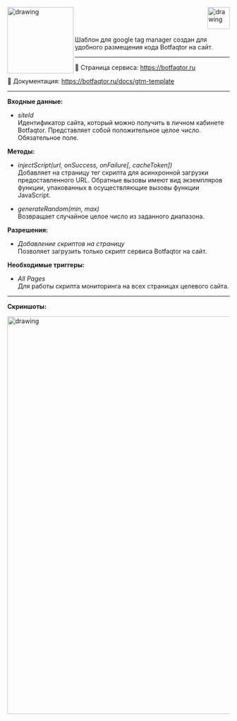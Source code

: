 <img src="https://botfaqtor.ru/docs/landing/img/logo.svg" alt="drawing" width="150" align="left"> <img src="https://botfaqtor.ru/docs/landing/img/gtm.png" alt="drawing" width="50" align="right"><br></br>
<br>

Шаблон для google tag manager создан для удобного размещения кода Botfaqtor на сайт.

-------------------------
:link: Страница сервиса: https://botfaqtor.ru

:speech_balloon: Документация: https://botfaqtor.ru/docs/gtm-template

-------------------------
**Входные данные:**
- _siteId_<br>Идентификатор сайта, который можно получить в личном кабинете Botfaqtor. Представляет собой положительное целое число. Обязательное поле.

**Методы:**
- _injectScript(url, onSuccess, onFailure[, cacheToken])_<br>Добавляет на страницу тег скрипта для асинхронной загрузки предоставленного URL. Обратные вызовы имеют вид экземпляров функции, упакованных в осуществляющие вызовы функции JavaScript.

- _generateRandom(min, max)_<br>Возвращает случайное целое число из заданного диапазона.

**Разрешения:**
- _Добавление скриптов на страницу_<br>Позволяет загрузить только скрипт сервиса Botfaqtor на сайт.

**Необходимые триггеры:**
- _All Pages_<br>Для работы скрипта мониторинга на всех страницах целевого сайта.

-------------------------

**Скриншоты:**

<img src="https://botfaqtor.ru/docs/gtm-template/screen-gtm.png" alt="drawing" width="900"/>
